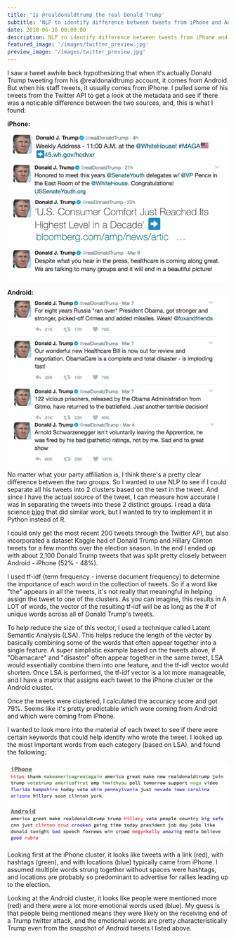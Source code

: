 ```yaml
---
title: 'Is @realdonaldtrump the real Donald Trump'
subtitle: 'NLP to identify difference between tweets from iPhone and Android'
date: 2018-06-30 00:00:00
description: NLP to identify difference between tweets from iPhone and Android
featured_image: '/images/twitter_preview.jpg'
preview_image: '/images/twitter_preview.jpg'
---
```


<!-- ![](/images/twitter_background2.jpg) -->

I saw a tweet awhile back hypothesizing that when it's actually Donald Trump tweeting from his @realdonaldtrump account, it comes from Android. But when his staff tweets, it usually comes from iPhone. I pulled some of his tweets from the Twitter API to get a look at the metadata and see if there was a noticable difference between the two sources, and, this is what I found: 

**iPhone:**
![](/images/twitter_iphone.jpg)

**Android:**
![](/images/twitter_android.jpg)

No matter what your party affiliation is, I think there's a pretty clear difference between the two groups. So I wanted to use NLP to see if I could separate all his tweets into 2 clusters based on the text in the tweet. And since I have the actual source of the tweet, I can measure how accurate I was in separating the tweets into these 2 distinct groups. I read a data science [blog](http://varianceexplained.org/r/trump-tweets/) that did similar work, but I wanted to try to implement it in Python instead of R.

I could only get the most recent 200 tweets through the Twitter API, but also incorporated a dataset Kaggle had of Donald Trump and Hillary Clinton tweets for a few months over the election season. In the end I ended up with about 2,100 Donald Trump tweets that was split pretty closely between Android - iPhone (52% - 48%). 

I used tf-idf (term frequency - inverse document frequency) to determine the importance of each word in the collection of tweets. So if a word like "the" appears in all the tweets, it's not really that meaningful in helping assign the tweet to one of the clusters. As you can imagine, this results in A LOT of words, the vector of the resulting tf-idf will be as long as the # of unique words across all of Donald Trump's tweets. 

To help reduce the size of this vector, I used a technique called Latent Semantic Analysis (LSA). This helps reduce the length of the vector by basically combining some of the words that often appear together into a single feature. A super simplistic example based on the tweets above, if "Obamacare" and "disaster" often appear together in the same tweet, LSA would essentially combine them into one feature, and the tf-idf vector would shorten. Once LSA is performed, the tf-idf vector is a lot more manageable, and I have a matrix that assigns each tweet to the iPhone cluster or the Android cluster. 

Once the tweets were clustered, I calculated the accuracy score and got 79%. Seems like it's pretty predictable which were coming from Android and which were coming from iPhone. 

I wanted to look more into the material of each tweet to see if there were certain keywords that could help identify who wrote the tweet. I looked up the most important words from each category (based on LSA), and found the following: 

![](/images/twitter_words.jpg)

Looking first at the iPhone cluster, it looks like tweets with a link (red), with hashtags (green), and with locations (blue) typically came from iPhone. I assumed multiple words strung together without spaces were hashtags, and locations are probably so predominant to advertise for rallies leading up to the election. 

Looking at the Android cluster, it looks like people were mentioned more (red) and there were a lot more emotional words used (blue). My guess is that people being mentioned means they were likely on the receiving end of a Trump twitter attack, and the emotional words are pretty characteristically Trump even from the snapshot of Android tweets I listed above. 

